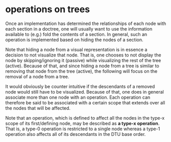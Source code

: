 
<!-- ======================================================================= -->
# operations on trees

Once an implementation has determined the relationships of each node with each
section in a doctree, one will usually want to use the information available
to (e.g.) fold the contents of a section. In general, such an operation is
implemented based on hiding the nodes of a section.

Note that hiding a node from a visual representation is in essence a decision
to not visualize that node. That is, one chooses to not display the node by
skipping/ignoring it (passive) while visualizing the rest of the tree (active).
Because of that, and since hiding a node from a tree is similar to removing
that node from the tree (active), the following will focus on the removal of
a node from a tree.

It would obviously be counter intuitive if the descendants of a removed node
would still have to be visualized. Because of that, one does in general
associate more than one node with an operation. Each operation can therefore
be said to be associated with a certain scope that extends over all the nodes
that will be affected.

Note that an operation, which is defined to affect all the nodes in the type-x
scope of its first/defining node, may be described as **a type-x operation**.
That is, a type-0 operation is restricted to a single node whereas a type-1
operation also affects all of its descendants in the DTU base order.
